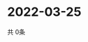 # 2022-03-25
  共 0条

  <!-- BEGIN -->
  <!-- 最后更新时间Fri Mar 25 2022 17:09:58 GMT+0000 (Coordinated Universal Time) -->
  
  <!-- END -->
  
  